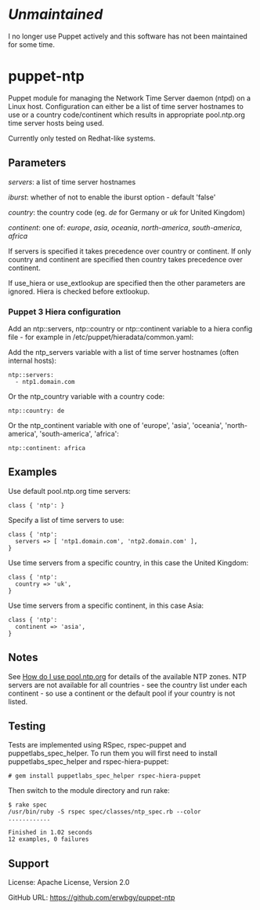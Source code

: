 # _Unmaintained_

I no longer use Puppet actively and this software has not been maintained for some time.

# puppet-ntp

Puppet module for managing the Network Time Server daemon (ntpd) on a Linux
host. Configuration can either be a list of time server hostnames to use or a
country code/continent which results in appropriate pool.ntp.org time server
hosts being used.

Currently only tested on Redhat-like systems.

## Parameters

*servers*: a list of time server hostnames

*iburst*: whether of not to enable the iburst option - default 'false'

*country*: the country code (eg. _de_ for Germany or _uk_ for United Kingdom)

*continent*: one of: _europe_, _asia_, _oceania_, _north-america_, _south-america_, _africa_

If servers is specified it takes precedence over country or continent.  If
only country and continent are specified then country takes precedence over
continent.

If use_hiera or use_extlookup are specified then the other parameters are
ignored.  Hiera is checked before extlookup.

### Puppet 3 Hiera configuration

Add an ntp::servers, ntp::country or ntp::continent variable to a hiera config
file - for example in /etc/puppet/hieradata/common.yaml:

Add the ntp_servers variable with a list of time server hostnames (often
internal hosts):

    ntp::servers:
      - ntp1.domain.com

Or the ntp_country variable with a country code:

    ntp::country: de

Or the ntp_continent variable with one of 'europe', 'asia', 'oceania',
'north-america', 'south-america', 'africa':

    ntp::continent: africa

## Examples

Use default pool.ntp.org time servers:

    class { 'ntp': }

Specify a list of time servers to use:

    class { 'ntp':
      servers => [ 'ntp1.domain.com', 'ntp2.domain.com' ],
    }

Use time servers from a specific country, in this case the United Kingdom:

    class { 'ntp':
      country => 'uk',
    }

Use time servers from a specific continent, in this case Asia:

    class { 'ntp':
      continent => 'asia',
    }

## Notes

See [How do I use pool.ntp.org](http://www.pool.ntp.org/en/use.html) for
details of the available NTP zones.  NTP servers are not available for all
countries - see the country list under each continent - so use a continent or
the default pool if your country is not listed.

## Testing

Tests are implemented using RSpec, rspec-puppet and puppetlabs_spec_helper.  To
run them you will first need to install puppetlabs_spec_helper and
rspec-hiera-puppet:

    # gem install puppetlabs_spec_helper rspec-hiera-puppet

Then switch to the module directory and run rake:

    $ rake spec
    /usr/bin/ruby -S rspec spec/classes/ntp_spec.rb --color
    ............
    
    Finished in 1.02 seconds
    12 examples, 0 failures

## Support

License: Apache License, Version 2.0

GitHub URL: https://github.com/erwbgy/puppet-ntp
